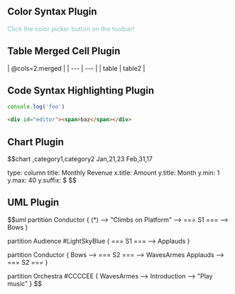 ## Color Syntax Plugin

<span style="color:#86c1b9">Click the color picker button on the toolbar!</span>

## Table Merged Cell Plugin

| @cols=2:merged |
| --- | --- |
| table | table2 |

## Code Syntax Highlighting Plugin

```javascript
console.log('foo')
```
```html
<div id="editor"><span>baz</span></div>
```

## Chart Plugin

$$chart
,category1,category2
Jan,21,23
Feb,31,17

type: column
title: Monthly Revenue
x.title: Amount
y.title: Month
y.min: 1
y.max: 40
y.suffix: $
$$


## UML Plugin

$$uml
partition Conductor {
  (*) --> "Climbs on Platform"
  --> === S1 ===
  --> Bows
}

partition Audience #LightSkyBlue {
  === S1 === --> Applauds
}

partition Conductor {
  Bows --> === S2 ===
  --> WavesArmes
  Applauds --> === S2 ===
}

partition Orchestra #CCCCEE {
  WavesArmes --> Introduction
  --> "Play music"
}
$$